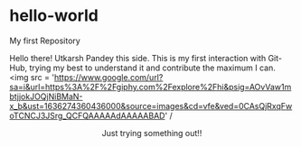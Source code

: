 # hello-world
My first Repository

Hello there!
Utkarsh Pandey this side. 
This is my first interaction with Git-Hub, trying my best to understand it and contribute the maximum I can.
<img src = 'https://www.google.com/url?sa=i&url=https%3A%2F%2Fgiphy.com%2Fexplore%2Fhi&psig=AOvVaw1mbtjjokJOQjNiBMaN-x_b&ust=1636274360436000&source=images&cd=vfe&ved=0CAsQjRxqFwoTCNCJ3JSrg_QCFQAAAAAdAAAAABAD' /
<p align= "center">
    Just trying something out!!
</p>
